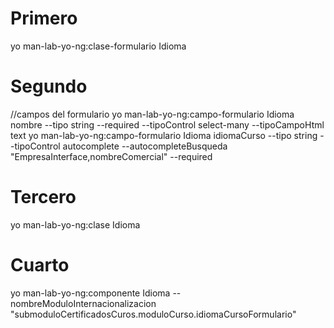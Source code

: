 # Primero
yo man-lab-yo-ng:clase-formulario Idioma
# Segundo
//campos del formulario
yo man-lab-yo-ng:campo-formulario Idioma nombre --tipo string  --required --tipoControl select-many  --tipoCampoHtml text 
yo man-lab-yo-ng:campo-formulario Idioma idiomaCurso --tipo string  --tipoControl autocomplete --autocompleteBusqueda "EmpresaInterface,nombreComercial" --required

# Tercero

yo man-lab-yo-ng:clase Idioma

# Cuarto 

yo man-lab-yo-ng:componente Idioma --nombreModuloInternacionalizacion "submoduloCertificadosCuros.moduloCurso.idiomaCursoFormulario"
